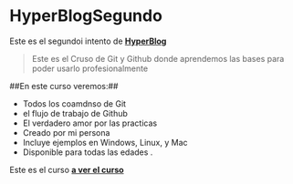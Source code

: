 # HyperBlogSegundo
Este es el segundoi intento de [**HyperBlog**](https://github.com/AlvaroAlanoca/HyperBlogSegundo)
>Este es el Cruso de Git y Github donde aprendemos las bases para poder usarlo profesionalmente 

##En este curso veremos:##
* Todos los coamdnso de Git
* el flujo de trabajo de Github
* El verdadero amor por las practicas 
* Creado por mi persona
* Incluye ejemplos en Windows, Linux, y Mac
* Disponible para todas las edades .

Este es el curso [**a ver el curso**](https://platzi.com/clases/git-github/)
